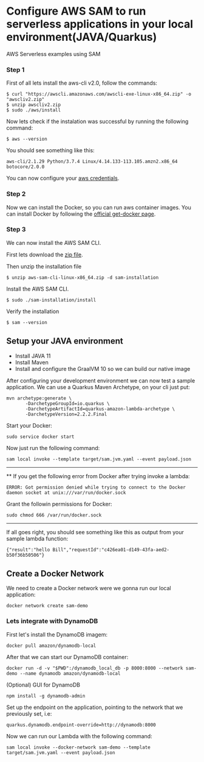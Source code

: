 # Configure AWS SAM to run serverless applications in your local environment(JAVA/Quarkus)
AWS Serverless examples using SAM

### Step 1
First of all lets install the aws-cli v2.0, follow the commands:

```
$ curl "https://awscli.amazonaws.com/awscli-exe-linux-x86_64.zip" -o "awscliv2.zip"
$ unzip awscliv2.zip
$ sudo ./aws/install
```

Now lets check if the instalation was successful by running the following command:

```
$ aws --version
```
You should see something like this:

```
aws-cli/2.1.29 Python/3.7.4 Linux/4.14.133-113.105.amzn2.x86_64 botocore/2.0.0
```

You can now configure your [aws credentials](https://docs.aws.amazon.com/serverless-application-model/latest/developerguide/serverless-getting-started-set-up-credentials.html).


### Step 2

Now we can install the Docker, so you can run aws container images. You can install Docker by following the [official get-docker page](https://docs.docker.com/get-docker/).

### Step 3

We can now install the AWS SAM CLI.

First lets download the [zip file](https://github.com/aws/aws-sam-cli/releases/latest/download/aws-sam-cli-linux-x86_64.zip).

Then unzip the installation file
```
$ unzip aws-sam-cli-linux-x86_64.zip -d sam-installation
```
Install the AWS SAM CLI.
```
$ sudo ./sam-installation/install
```
Verify the installation
```
$ sam --version
```

## Setup your JAVA environment

- Install JAVA 11
- Install Maven
- Install and configure the GraalVM 10 so we can build our native image

After configuring your development environment we can now test a sample application.
We can use a Quarkus Maven Archetype, on your cli just put:
```
mvn archetype:generate \
       -DarchetypeGroupId=io.quarkus \
       -DarchetypeArtifactId=quarkus-amazon-lambda-archetype \
       -DarchetypeVersion=2.2.2.Final
```

Start your Docker:
```
sudo service docker start
```

Now just run the following command:
```
sam local invoke --template target/sam.jvm.yaml --event payload.json
```
---
** If you get the following error from Docker after trying invoke a lambda:
```
ERROR: Got permission denied while trying to connect to the Docker daemon socket at unix:///var/run/docker.sock
```
Grant the followin permissions for Docker:
```
sudo chmod 666 /var/run/docker.sock
```
----

If all goes right, you should see something like this as output from your sample lambda function:
```
{"result":"hello Bill","requestId":"c426ea01-d149-43fa-aed2-b50f36b50506"}
```

## Create a Docker Network
We need to create a Docker network were we gonna run our local application:
```
docker network create sam-demo
```

### Lets integrate with DynamoDB

First let's install the DynamoDB imagem:
```
docker pull amazon/dynamodb-local
```

After that we can start our DynamoDB container:
```
docker run -d -v "$PWD":/dynamodb_local_db -p 8000:8000 --network sam-demo --name dynamodb amazon/dynamodb-local
```

(Optional) GUI for DynamoDB
```
npm install -g dynamodb-admin
```

Set up the endpoint on the application, pointing to the network that we previously set, i.e:
```
quarkus.dynamodb.endpoint-override=http://dynamodb:8000
```

Now we can run our Lambda with the following command:
```
sam local invoke --docker-network sam-demo --template target/sam.jvm.yaml --event payload.json
```
